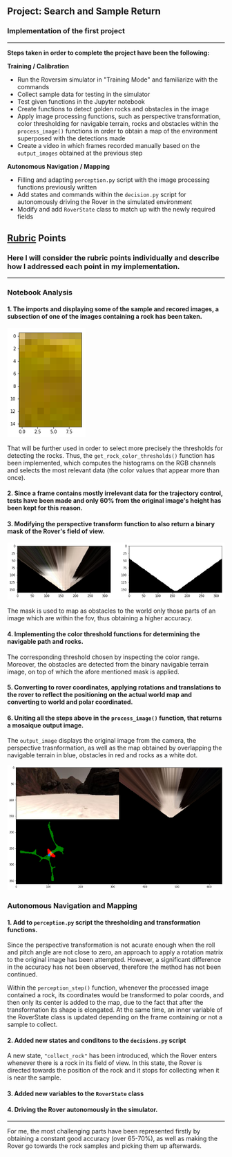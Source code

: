 ## Project: Search and Sample Return
### Implementation of the first project  

---


**Steps taken in order to complete the project have been the following:**  

**Training / Calibration**  

* Run the Roversim simulator in "Training Mode" and familiarize with the commands
* Collect sample data for testing in the simulator
* Test given functions in the Jupyter notebook
* Create functions to detect golden rocks and obstacles in the image
* Apply image processing functions, such as perspective transformation, color thresholding for navigable terrain, rocks and obstacles within the `process_image()` functions in order to obtain a map of the environment superposed with the detections made
* Create a video in which frames recorded manually based on the `output_images` obtained at the previous step

**Autonomous Navigation / Mapping**

* Filling and adapting `perception.py` script with the image processing functions previously written
* Add states and commands within the `decision.py` script for autonomously driving the Rover in the simulated environment
* Modify and add `RoverState` class to match up with the newly required fields

[//]: # (Image References)

[image1]: ./misc/rock_section.png
[image2]: ./misc/fov_mask.png
[image3]: ./misc/output_image.png

## [Rubric](https://review.udacity.com/#!/rubrics/916/view) Points
### Here I will consider the rubric points individually and describe how I addressed each point in my implementation.  

---
### Notebook Analysis
#### 1. The imports and displaying some of the sample and recored images, a subsection of one of the images containing a rock has been taken.

![alt text][image1]

That will be further used in order to select more precisely the thresholds for detecting the rocks. Thus, the `get_rock_color_thresholds()` function has been implemented, which computes the histograms on the RGB channels and selects the most relevant data (the color values that appear more than once).

#### 2. Since a frame contains mostly irrelevant data for the trajectory control, tests have been made and only 60% from the original image's height has been kept for this reason.

#### 3. Modifying the perspective transform function to also return a binary mask of the Rover's field of view. 

![alt text][image2]

The mask is used to map as obstacles to the world only those parts of an image which are within the fov, thus obtaining a higher accuracy.

#### 4. Implementing the color threshold functions for determining the navigable path and rocks.

The corresponding threshold chosen by inspecting the color range. Moreover, the obstacles are detected from the binary navigable terrain image, on top of which the afore mentioned mask is applied.

#### 5. Converting to rover coordinates, applying rotations and translations to the rover to reflect the positioning on the actual world map and converting to world and polar coordinated.

#### 6. Uniting all the steps above in the `process_image()` function, that returns a mosaique output image.

The `output_image` displays the original image from the camera, the perspective trasnformation, as well as the map obtained by overlapping the navigable terrain in blue, obstacles in red and rocks as a white dot.

![alt text][image3]

### Autonomous Navigation and Mapping

#### 1. Add to `perception.py` script the thresholding and transformation functions.

Since the perspective transformation is not acurate enough when the roll and pitch angle are not close to zero, an approach to apply a rotation matrix to the original image has been attempted. However, a significant difference in the accuracy has not been observed, therefore the method has not been continued.

Within the `perception_step()` function, whenever the processed image contained a rock, its coordinates would be transformed to polar coords, and then only its center is added to the map, due to the fact that after the transformation its shape is elongated. At the same time, an inner variable of the RoverState class is updated depending on the frame containing or not a sample to collect.

#### 2. Added new states and conditons to the `decisions.py` script

A new state, `"collect_rock"` has been introduced, which the Rover enters whenever there is a rock in its field of view. In this state, the Rover is directed towards the position of the rock and it stops for collecting when it is near the sample.

#### 3. Added new variables to the `RoverState` class

#### 4. Driving the Rover autonomously in the simulator.

---

For me, the most challenging parts have been represented firstly by obtaining a constant good accuracy (over 65-70%), as well as making the Rover go towards the rock samples and picking them up afterwards.
